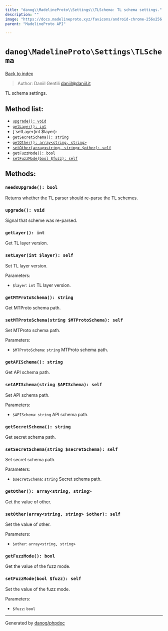 ```yaml
---
title: "danog\\MadelineProto\\Settings\\TLSchema: TL schema settings."
description: ""
image: "https://docs.madelineproto.xyz/favicons/android-chrome-256x256.png"
parent: "MadelineProto API"

---
```

# `danog\MadelineProto\Settings\TLSchema`
[Back to index](../../../index.html)

> Author: Daniil Gentili <daniil@daniil.it>  
  

TL schema settings.  




## Method list:
* [`upgrade(): void`](#upgrade)
* [`getLayer(): int`](#getLayer)
* [`setLayer(int $layer): 
* [`getSecretSchema(): string`](#setSecretSchema)
* [`getOther(): array<string, string>`](#getOther)
* [`setOther(array<string, string> $other): self`](#setOther)
* [`getFuzzMode(): bool`](#getFuzzMode)
* [`setFuzzMode(bool $fuzz): self`](#setFuzzMode)

## Methods:
### <a name="needsUpgrade"></a> `needsUpgrade(): bool`

Returns whether the TL parser should re-parse the TL schemes.



### <a name="upgrade"></a> `upgrade(): void`

Signal that scheme was re-parsed.



### <a name="getLayer"></a> `getLayer(): int`

Get TL layer version.



### <a name="setLayer"></a> `setLayer(int $layer): self`

Set TL layer version.


Parameters:

* `$layer`: `int` TL layer version.  



### <a name="getMTProtoSchema"></a> `getMTProtoSchema(): string`

Get MTProto schema path.



### <a name="setMTProtoSchema"></a> `setMTProtoSchema(string $MTProtoSchema): self`

Set MTProto schema path.


Parameters:

* `$MTProtoSchema`: `string` MTProto schema path.  



### <a name="getAPISchema"></a> `getAPISchema(): string`

Get API schema path.



### <a name="setAPISchema"></a> `setAPISchema(string $APISchema): self`

Set API schema path.


Parameters:

* `$APISchema`: `string` API schema path.  



### <a name="getSecretSchema"></a> `getSecretSchema(): string`

Get secret schema path.



### <a name="setSecretSchema"></a> `setSecretSchema(string $secretSchema): self`

Set secret schema path.


Parameters:

* `$secretSchema`: `string` Secret schema path.  



### <a name="getOther"></a> `getOther(): array<string, string>`

Get the value of other.



### <a name="setOther"></a> `setOther(array<string, string> $other): self`

Set the value of other.


Parameters:

* `$other`: `array<string, string>`   



### <a name="getFuzzMode"></a> `getFuzzMode(): bool`

Get the value of the fuzz mode.



### <a name="setFuzzMode"></a> `setFuzzMode(bool $fuzz): self`

Set the value of the fuzz mode.


Parameters:

* `$fuzz`: `bool`   



---
Generated by [danog/phpdoc](https://phpdoc.daniil.it)

